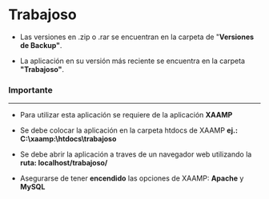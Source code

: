 # Trabajoso

* Las versiones en .zip o .rar se encuentran en la carpeta de "**Versiones de Backup"**.

* La aplicación en su versión más reciente se encuentra en la carpeta **"Trabajoso"**.

### Importante

<hr>

* Para utilizar esta aplicación se requiere de la aplicación **XAAMP**

* Se debe colocar la aplicación en la carpeta htdocs de XAAMP **ej.: C:\xaamp:\htdocs\trabajoso**

* Se debe abrir la aplicación a traves de un navegador web utilizando la **ruta: localhost/trabajoso/**

* Asegurarse de tener **encendido** las opciones de XAAMP: **Apache** y **MySQL**
